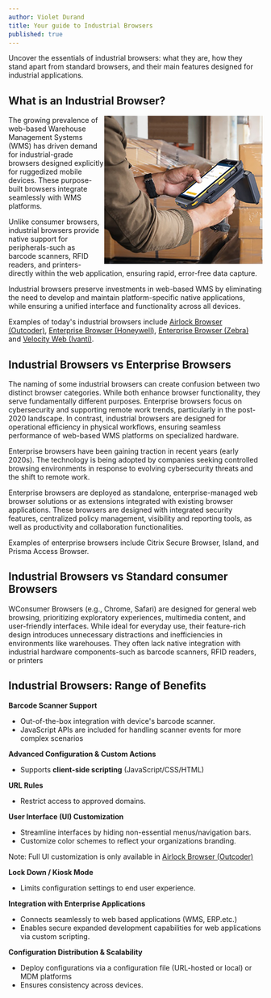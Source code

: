 ```yaml
---
author: Violet Durand
title: Your guide to Industrial Browsers
published: true
---
```


Uncover the essentials of industrial browsers: what they are, how they stand apart from standard browsers, and their main features designed for industrial applications.

## What is an Industrial Browser?
<img align="right" width="314" src="/Blog/Images/PostImages/2025-02-23/IndustrialDeviceHeldByWorker.jpg" alt="Worker holding an industrial device." />

The growing prevalence of web-based Warehouse Management Systems (WMS) has driven demand for industrial-grade browsers designed explicitly for ruggedized mobile devices. These purpose-built browsers integrate seamlessly with WMS platforms.

Unlike consumer browsers, industrial browsers provide native support for peripherals-such as barcode scanners, RFID readers, and printers-directly within the web application, ensuring rapid, error-free data capture.

Industrial browsers preserve investments in web-based WMS by eliminating the need to develop and maintain platform-specific native applications, while ensuring a unified interface and functionality across all devices.

Examples of today's industrial browsers include [Airlock Browser (Outcoder)](https://outcoder.com/Products/AirlockBrowser/), [Enterprise Browser (Honeywell)](https://automation.honeywell.com/us/en/software/productivity-solutions/enabling-software/enterprise-browser), 
[Enterprise Browser (Zebra)](https://www.zebra.com/us/en/software/mobile-computer-software/enterprise-browser.html) and [Velocity Web (Ivanti)](https://www.ivanti.com/products/browser-solutions).

## Industrial Browsers vs Enterprise Browsers

The naming of some industrial browsers can create confusion between two distinct browser categories. 
While both enhance browser functionality, they serve fundamentally different purposes. Enterprise browsers focus on cybersecurity and supporting remote work 
trends, particularly in the post-2020 landscape. In contrast, industrial browsers are designed for operational efficiency in physical workflows, ensuring seamless 
performance of web-based WMS platforms on specialized hardware.

Enterprise browsers have been gaining traction in recent years (early 2020s). 
The technology is being adopted by companies seeking controlled browsing environments in response to evolving cybersecurity threats and the 
shift to remote work.

Enterprise browsers are deployed as standalone, enterprise-managed web browser solutions or as extensions integrated with 
existing browser applications. These browsers are designed with integrated security features, centralized policy management, visibility and reporting tools, 
as well as productivity and collaboration functionalities.

Examples of enterprise browsers include Citrix Secure Browser, Island, and Prisma Access Browser.

## Industrial Browsers vs Standard consumer Browsers

WConsumer Browsers (e.g., Chrome, Safari) are designed for general web browsing, prioritizing exploratory experiences, multimedia content, and user-friendly interfaces. 
While ideal for everyday use, their feature-rich design introduces unnecessary distractions and inefficiencies in environments like warehouses. 
They often lack native integration with industrial hardware components-such as barcode scanners, RFID readers, or printers

## Industrial Browsers: Range of Benefits

**Barcode Scanner Support**
+ Out-of-the-box integration with device's barcode scanner.
+ JavaScript APIs are included for handling scanner events for more complex scenarios

**Advanced Configuration & Custom Actions**
+ Supports **client-side scripting** (JavaScript/CSS/HTML)

**URL Rules**
+ Restrict access to approved domains.

**User Interface (UI) Customization**
+ Streamline interfaces by hiding non-essential menus/navigation bars.
+ Customize color schemes to reflect your organizations branding.

Note: Full UI customization is only available in [Airlock Browser (Outcoder)](https://outcoder.com/Products/AirlockBrowser/)

**Lock Down / Kiosk Mode**
+ Limits configuration settings to end user experience.

**Integration with Enterprise Applications**
+ Connects seamlessly to web based applications (WMS, ERP.etc.)
+ Enables secure expanded development capabilities for web applications via custom scripting.

**Configuration Distribution & Scalability**
+ Deploy configurations via a configuration file (URL-hosted or local) or MDM platforms
+ Ensures consistency across devices.